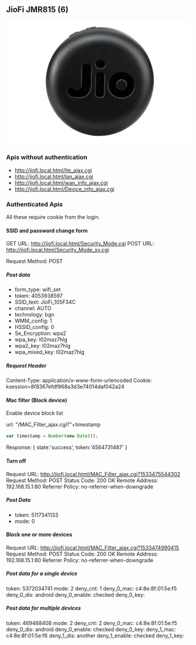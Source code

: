 ## JioFi JMR815 (6)

![JioFi 6](images/JioFi-images/jiofi6.jpg)

### Apis without authentication

* http://jiofi.local.html/lte_ajax.cgi
* http://jiofi.local.html/lan_ajax.cgi
* http://jiofi.local.html/wan_info_ajax.cgi
* http://jiofi.local.html/Device_info_ajax.cgi

### Authenticated Apis

All these require cookie from the login.

#### SSID and password change form

GET URL: http://jiofi.local.html/Security_Mode.cgi
POST URL: http://jiofi.local.html/Security_Mode_sv.cgi

Request Method: POST

##### Post data

- form_type: wifi_set
- token: 4053938597
- SSID_text: JioFi_105F34C
- channel: AUTO
- technology: bgn
- WMM_config: 1
- HSSID_config: 0
- Se_Encryption: wpa2
- wpa_key: l02maz7hlg
- wpa2_key: l02maz7hlg
- wpa_mixed_key: l02maz7hlg

##### Request Header

Content-Type: application/x-www-form-urlencoded
Cookie: ksession=8f8367efdf968a3d3e74014daf042a24


#### Mac filter (Block device)

Enable device block list

url: "/MAC_Filter_ajax.cgi?"+timestamp

```javascript
var timestamp = Number(new Date());
```

Response: { state:'success', token:'4564731487' } 

#### Turn off

Request URL: http://jiofi.local.html/MAC_Filter_ajax.cgi?1533475544302
Request Method: POST
Status Code: 200 OK
Remote Address: 192.168.15.1:80
Referrer Policy: no-referrer-when-downgrade

##### Post Data
- token: 5117341133
- mode: 0

#### Block one or more devices

Request URL: http://jiofi.local.html/MAC_Filter_ajax.cgi?1533474990415
Request Method: POST
Status Code: 200 OK
Remote Address: 192.168.15.1:80
Referrer Policy: no-referrer-when-downgrade

##### Post data for a single device

token: 5372034741
mode: 2
deny_cnt: 1
deny_0_mac: c4:8e:8f:01:5e:f5
deny_0_dis: android
deny_0_enable: checked
deny_0_key: 

##### Post data for multiple devices

token: 469468408
mode: 2
deny_cnt: 2
deny_0_mac: c4:8e:8f:01:5e:f5
deny_0_dis: android
deny_0_enable: checked
deny_0_key: 
deny_1_mac: c4:8e:8f:01:5e:f6
deny_1_dis: another
deny_1_enable: checked
deny_1_key: 
